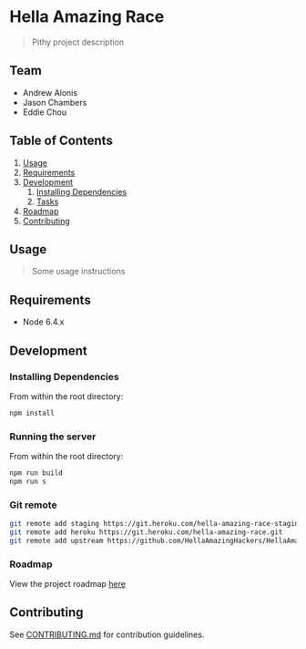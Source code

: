 # Hella Amazing Race

> Pithy project description

## Team

  - Andrew Alonis
  - Jason Chambers
  - Eddie Chou

## Table of Contents

1. [Usage](#Usage)
1. [Requirements](#requirements)
1. [Development](#development)
    1. [Installing Dependencies](#installing-dependencies)
    1. [Tasks](#tasks)
1. [Roadmap](#roadmap)
1. [Contributing](#contributing)

## Usage

> Some usage instructions

## Requirements

- Node 6.4.x

## Development

### Installing Dependencies

From within the root directory:

```sh
npm install
```

### Running the server
From within the root directory:

```sh
npm run build
npm run s
```

### Git remote
```sh
git remote add staging https://git.heroku.com/hella-amazing-race-staging.git
git remote add heroku https://git.heroku.com/hella-amazing-race.git
git remote add upstream https://github.com/HellaAmazingHackers/HellaAmazingRace.git
```

### Roadmap

View the project roadmap [here](https://docs.google.com/spreadsheets/d/1EQ7wdky39jIwL4aOvjFb-Ll0lHRrMiNJ-ODrv6-hGTk/edit?ts=58c73430#gid=0)


## Contributing

See [CONTRIBUTING.md](CONTRIBUTING.md) for contribution guidelines.
